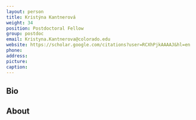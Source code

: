 ```yaml
---
layout: person
title: Kristýna Kantnerová
weight: 34
position: Postdoctoral Fellow
group: postdoc
email: Kristyna.Kantnerova@colorado.edu
website: https://scholar.google.com/citations?user=RCXhPjkAAAAJ&hl=en
phone:
address:
picture:
caption:
---
```


## Bio

## About
